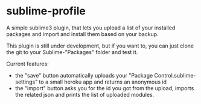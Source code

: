 # sublime-profile
A simple sublime3 plugin, that lets you upload a list of your installed packages and import and install them based on your backup.


This plugin is still under development, but if you want to, you can just clone the git to your Sublime-"Packages" folder and test it.

Current features:

- the "save" button automatically uploads your "Package Control.sublime-settings" to a small heroku app and returns an anonymous id
- the "import" button asks you for the id you got from the upload, imports the related json and prints the list of uploaded modules.
